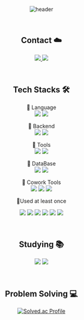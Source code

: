 
<div align=center>

![header](https://capsule-render.vercel.app/api?type=slice&color=B6DDB6&height=200&section=header&text=SUHYUN%20🦠&fontSize=70&fontAlignY=60)
	
</div>

<br/>
<div align=center>

##  Contact :cloud:
<p align=center>
<a href="https://velog.io/@34suuuuu" target="_blank">
	<img src="https://img.shields.io/badge/velog-20C997?style=flat-square&logo=Velog&logoColor=white"/>		
</a>
<a href="mailto:psh7492@gmail.com">
	<img src="https://img.shields.io/badge/Gmail-EA4335?style=flat-square&logo=Gmail&logoColor=white&link=mailto:psh7492@gmail.com"/>	
	</a>
</p>
<br/>


## Tech Stacks :hammer_and_wrench:

<p align="center" display="inline-block">
    📍 Language <br>
        <img src="https://img.shields.io/badge/Java-007396?style=flat&logo=Java&logoColor=white"/>
    <img src="https://img.shields.io/badge/Python-3776AB?style=flat&logo=Python&logoColor=white">
</p>

<p align="center" display="inline-block">
    📍 Backend <br>
    <img src="https://img.shields.io/badge/Spring-6DB33F?style=flat&logo=Spring&logoColor=white">
    <img src="https://img.shields.io/badge/SpringBoot-6DB33F?style=flat&logo=SpringBoot&logoColor=white">
</p>

<p align="center" display="inline-block">
    📍 Tools <br>
    <img src="https://img.shields.io/badge/IntelliJ-000000?style=style=flat&logo=IntelliJ IDEA&logoColor=white"> 
    <img src="https://img.shields.io/badge/VSCode-007ACC?style=style=flat&logo=Visual Studio Code&logoColor=white"> 
</p>

<p align="center" display="inline-block">
    📍 DataBase <br>
    <img src="https://img.shields.io/badge/MongoDB-47A248?style=style=flat&logo=MongoDB&logoColor=white">
    <img src="https://img.shields.io/badge/mysql-4479A1?style=style=flat&logo=mysql&logoColor=white">
</p>

<p align="center" display="inline-block">
    📍 Cowork Tools <br>
    <img src="https://img.shields.io/badge/Github-000000?style=flat&logo=github&logoColor=white">
    <img src="https://img.shields.io/badge/Notion-000000?style=flat&logo=notion&logoColor=white">
    <img src="https://img.shields.io/badge/Slack-4A154B?style=flat&logo=slack&logoColor=white">
</p>

<p align="center">
    📍Used at least once
</p>
<p align="center" display="inline-block">
  <img src="https://img.shields.io/badge/javascript-F7DF1E?style=flat&logo=javascript&logoColor=black">
  <img src="https://img.shields.io/badge/css-1572B6?style=flat&logo=css3&logoColor=white">
  <img src="https://img.shields.io/badge/html-E34F26?style=flat&logo=html5&logoColor=white">
 <img src="https://img.shields.io/badge/React-61DAFB?style=flat&logo=react&logoColor=white">
  <img src="https://img.shields.io/badge/Nodejs-339933?style=flat&logo=Node.js&logoColor=white">
  <img src="https://img.shields.io/badge/Linux-FCC624?style=flat&logo=Linux&logoColor=white">
</p>  
<br/>

## Studying :books: 
<p align=center>
  <img src="https://img.shields.io/badge/Spring-6DB33F?style=flat&logo=Spring&logoColor=white"/>
  <img src="https://img.shields.io/badge/SpringBoot-6DB33F?style=flat&logo=SpringBoot&logoColor=white"/>
<br/>
</p>
 <br/>
 
 ## Problem Solving :computer: 
 
[![Solved.ac Profile](http://mazassumnida.wtf/api/generate_badge?boj=psh0304)](https://solved.ac/psh0304)<br/>



</div>
